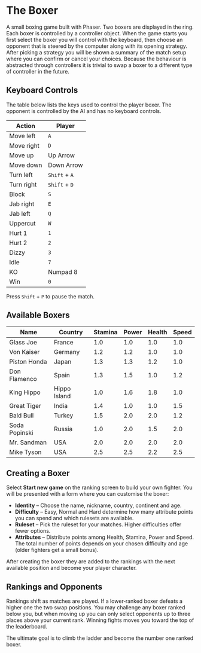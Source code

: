 # The Boxer

A small boxing game built with Phaser. Two boxers are displayed in the ring.
Each boxer is controlled by a controller object. When the game starts you first
select the boxer you will control with the keyboard, then choose an opponent
that is steered by the computer along with its opening strategy. After picking
a strategy you will be shown a summary of the match setup where you can confirm
or cancel your choices. Because the behaviour is abstracted through controllers
it is trivial to swap a boxer to a different type of controller in the future.

## Keyboard Controls

The table below lists the keys used to control the player boxer. The opponent
is controlled by the AI and has no keyboard controls.

| Action | Player |
|-------|-------|
| Move left | `A` |
| Move right | `D` |
| Move up | Up Arrow |
| Move down | Down Arrow |
| Turn left | `Shift` + `A` |
| Turn right | `Shift` + `D` |
| Block | `S` |
| Jab right | `E` |
| Jab left | `Q` |
| Uppercut | `W` |
| Hurt 1 | `1` |
| Hurt 2 | `2` |
| Dizzy | `3` |
| Idle | `7` |
| KO | Numpad 8 |
| Win | `0` |

Press `Shift` + `P` to pause the match.

## Available Boxers

| Name | Country | Stamina | Power | Health | Speed |
|------|------|---------|-------|--------|-------|
| Glass Joe | France | 1.0 | 1.0 | 1.0 | 1.0 |
| Von Kaiser | Germany | 1.2 | 1.2 | 1.0 | 1.0 |
| Piston Honda | Japan | 1.3 | 1.3 | 1.2 | 1.0 |
| Don Flamenco | Spain | 1.3 | 1.5 | 1.0 | 1.2 |
| King Hippo | Hippo Island | 1.0 | 1.6 | 1.8 | 1.0 |
| Great Tiger | India | 1.4 | 1.0 | 1.0 | 1.5 |
| Bald Bull | Turkey | 1.5 | 2.0 | 2.0 | 1.2 |
| Soda Popinski | Russia | 1.0 | 2.0 | 1.5 | 2.0 |
| Mr. Sandman | USA | 2.0 | 2.0 | 2.0 | 2.0 |
| Mike Tyson | USA | 2.5 | 2.5 | 2.2 | 2.5 |

## Creating a Boxer

Select **Start new game** on the ranking screen to build your own fighter.
You will be presented with a form where you can customise the boxer:

- **Identity** – Choose the name, nickname, country, continent and age.
- **Difficulty** – Easy, Normal and Hard determine how many attribute points you
  can spend and which rulesets are available.
- **Ruleset** – Pick the ruleset for your matches. Higher difficulties offer
  fewer options.
- **Attributes** – Distribute points among Health, Stamina, Power and Speed.
  The total number of points depends on your chosen difficulty and age (older
  fighters get a small bonus).

After creating the boxer they are added to the rankings with the next available
position and become your player character.

## Rankings and Opponents

Rankings shift as matches are played. If a lower‑ranked boxer defeats a higher
one the two swap positions. You may challenge any boxer ranked below you, but
when moving up you can only select opponents up to three places above your
current rank. Winning fights moves you toward the top of the leaderboard.

The ultimate goal is to climb the ladder and become the number one ranked
boxer.
